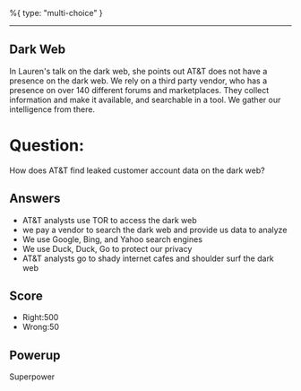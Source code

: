 %{
 type: "multi-choice"
}

---
## Dark Web

In Lauren's talk on the dark web,
she points out AT&T does not have a presence
on the dark web.
We rely on a third party vendor,
who has a presence on over
140 different forums and marketplaces.
They collect information and make it available,
and searchable in a tool.
We gather our intelligence from there.

# Question:
How does AT&T find leaked customer account data on the dark web?

## Answers
- AT&T analysts use TOR to access the dark web
- we pay a vendor to search the dark web and provide us data to analyze
- We use Google, Bing, and Yahoo search engines
- We use Duck, Duck, Go to protect our privacy
- AT&T analysts go to shady internet cafes and shoulder surf the dark web

## Score
- Right:500
- Wrong:50

## Powerup
Superpower
